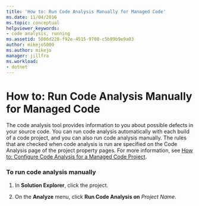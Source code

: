 ```yaml
---
title: 'How to: Run Code Analysis Manually for Managed Code'
ms.date: 11/04/2016
ms.topic: conceptual
helpviewer_keywords:
- code analysis, running
ms.assetid: 5086d228-f92e-4515-9708-c5b89b9e9a03
author: mikejo5000
ms.author: mikejo
manager: jillfra
ms.workload:
- dotnet
---
```

# How to: Run Code Analysis Manually for Managed Code
The code analysis tool provides information to you about possible defects in your source code. You can run code analysis automatically with each build of a code project, and you can also run code analysis manually. The rules that are checked when code analysis is run are specified on the Code Analysis page of the project property pages. For more information, see [How to: Configure Code Analysis for a Managed Code Project](../code-quality/how-to-configure-code-analysis-for-a-managed-code-project.md).

### To run code analysis manually

1. In **Solution Explorer**, click the project.

2. On the **Analyze** menu, click **Run Code Analysis on** *Project Name*.
